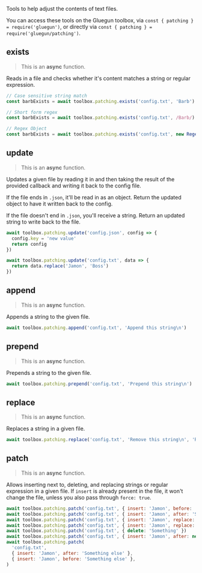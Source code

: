 Tools to help adjust the contents of text files.

You can access these tools on the Gluegun toolbox, via `const { patching } = require('gluegun')`, or directly via `const { patching } = require('gluegun/patching')`.

## exists

> This is an **async** function.

Reads in a file and checks whether it's content matches a string or regular expression.

```js
// Case sensitive string match
const barbExists = await toolbox.patching.exists('config.txt', 'Barb')

// Short form regex
const barbExists = await toolbox.patching.exists('config.txt', /Barb/)

// Regex Object
const barbExists = await toolbox.patching.exists('config.txt', new Regex(/Barb/, 'i'))
```

## update

> This is an **async** function.

Updates a given file by reading it in and then taking the result of the provided callback and writing it back to the config file.

If the file ends in `.json`, it'll be read in as an object. Return the updated object to have it written back to the config.

If the file doesn't end in `.json`, you'll receive a string. Return an updated string to write back to the file.

```js
await toolbox.patching.update('config.json', config => {
  config.key = 'new value'
  return config
})

await toolbox.patching.update('config.txt', data => {
  return data.replace('Jamon', 'Boss')
})
```

## append

> This is an **async** function.

Appends a string to the given file.

```js
await toolbox.patching.append('config.txt', 'Append this string\n')
```

## prepend

> This is an **async** function.

Prepends a string to the given file.

```js
await toolbox.patching.prepend('config.txt', 'Prepend this string\n')
```

## replace

> This is an **async** function.

Replaces a string in a given file.

```js
await toolbox.patching.replace('config.txt', 'Remove this string\n', 'Replace with this string\n')
```

## patch

> This is an **async** function.

Allows inserting next to, deleting, and replacing strings or regular expression in a given file. If `insert` is already present in the file, it won't change the file, unless you also pass through `force: true`.

```js
await toolbox.patching.patch('config.txt', { insert: 'Jamon', before: 'Something else' })
await toolbox.patching.patch('config.txt', { insert: 'Jamon', after: 'Something else' })
await toolbox.patching.patch('config.txt', { insert: 'Jamon', replace: 'Something else' })
await toolbox.patching.patch('config.txt', { insert: 'Jamon', replace: 'Something else', force: true })
await toolbox.patching.patch('config.txt', { delete: 'Something' })
await toolbox.patching.patch('config.txt', { insert: 'Jamon', after: new RegExp('some regexp') })
await toolbox.patching.patch(
  'config.txt',
  { insert: 'Jamon', after: 'Something else' },
  { insert: 'Jamon', before: 'Something else' },
)
```
